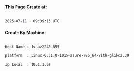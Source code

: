 
   
#### This Page Create at:

```bash

2025-07-11 - 09:39:15 UTC

```

#### Create By Machine:

```bash

Host Name : fv-az2249-855

platform  : Linux-6.11.0-1015-azure-x86_64-with-glibc2.39

Ip Local  : 10.1.1.59

```

